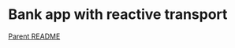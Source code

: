 # Bank app with reactive transport

[Parent README](https://github.com/UrbanMaster/bank-task-list)

